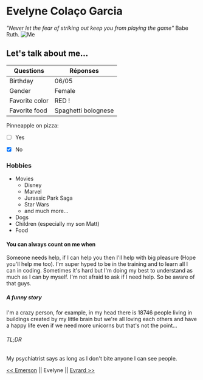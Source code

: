 # Evelyne Colaço Garcia
*"Never let the fear of striking out keep you from playing the game"* Babe Ruth.
![Me](https://media-exp1.licdn.com/dms/image/C4E03AQGe5ZIdRPAbhQ/profile-displayphoto-shrink_800_800/0/1620902215163?e=1627516800&v=beta&t=hdO8LBXx5v7BtN3RH-p-eRBm4TMLh1TOAE2CnrGH1JY)

## Let's talk about me...

Questions | Réponses
----------|---------
Birthday | 06/05   
Gender | Female
Favorite color | RED !
Favorite food | Spaghetti bolognese


Pinneapple on pizza:

- [ ] Yes
- [x] No


### Hobbies

* Movies
	* Disney
	* Marvel
	* Jurassic Park Saga
	* Star Wars
	* and much more...
* Dogs
* Children (especially my son Matt)
* Food

#### You can always count on me when

Someone needs help, if I can help you then I'll help with big pleasure (Hope you'll help me too).
I'm super hyped to be in the training and to learn all I can in coding.
Sometimes it's hard but I'm doing my best to understand as much as I can by myself. I'm not afraid to ask if I need help. So be aware of that guys.

##### A funny story
I'm a crazy person, for example, in my head there is 18746 people living in buildings created by my little brain but we're all loving each others and have a happy life even if we need more unicorns but that's not the point...

###### TL;DR
My psychiatrist says as long as I don't bite anyone I can see people.

[<< Emerson](https://github.com/Hallomoto-beta/challenge-markdown/blob/main/markdown.md) || Evelyne || [Evrard >>](https://github.com/evrardsibo/challenge-markdown/tree/chall)
